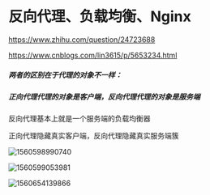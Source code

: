 # 反向代理、负载均衡、Nginx

<https://www.zhihu.com/question/24723688>

<https://www.cnblogs.com/lin3615/p/5653234.html>

##### 两者的区别在于代理的对象不一样：

##### **正向代理**代理的对象是客户端，**反向代理**代理的对象是服务端

反向代理基本上就是一个服务端的负载均衡器

正向代理隐藏真实客户端，反向代理隐藏真实服务端簇



![1560598990740](C:\Users\DYY\AppData\Roaming\Typora\typora-user-images\1560598990740.png)

![1560599053981](C:\Users\DYY\AppData\Roaming\Typora\typora-user-images\1560599053981.png)



![1560654139866](C:\Users\DYY\AppData\Roaming\Typora\typora-user-images\1560654139866.png)